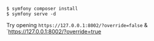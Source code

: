```shell
$ symfony composer install
$ symfony serve -d
```

Try opening `https://127.0.0.1:8002/?override=false` & `https://127.0.0.1:8002/?override=true

